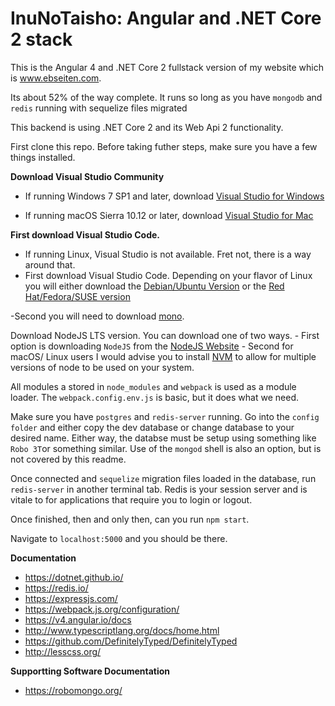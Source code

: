 # InuNoTaisho: Angular and .NET Core 2 stack

This is the Angular 4 and .NET Core 2 fullstack version of my website which is www.ebseiten.com.

Its about 52% of the way complete. It runs so long as you have `mongodb` and `redis` running with sequelize files migrated

This backend is using .NET Core 2 and its Web Api 2 functionality.

First clone this repo. Before taking futher steps, make sure you have a few things installed. 

**Download Visual Studio Community**
- If running Windows 7 SP1 and later, download [Visual Studio for Windows](https://www.visualstudio.com/thank-you-downloading-visual-studio/?sku=Community&rel=15)

- If running macOS Sierra 10.12 or later, download [Visual Studio for Mac](https://www.visualstudio.com/thank-you-downloading-visual-studio-mac/?sku=communitymac&rel=15#)


**First download Visual Studio Code.**

- If running Linux, Visual Studio is not available. Fret not, there is a way around that.
- First download Visual Studio Code. Depending on your flavor of Linux you will either download the [Debian/Ubuntu Version](https://code.visualstudio.com/docs/?dv=linux64_deb) or the [Red Hat/Fedora/SUSE version](https://code.visualstudio.com/docs/?dv=linux64_rpm)

-Second you will need to download [mono](https://www.mono-project.com/download/stable/#download-lin).


Download NodeJS LTS version. You can download one of two ways. 
    - First option is downloading `NodeJS` from the [NodeJS Website](https://nodejs.org/en/)
    - Second for macOS/ Linux users I would advise you to install [NVM](https://github.com/creationix/nvm) to allow for multiple versions of node to be used on your system.

 All modules a stored in `node_modules` and `webpack` is used as a module loader. The `webpack.config.env.js` is basic, but it does what we need. 

 Make sure you have `postgres` and `redis-server` running. Go into the `config folder` and either copy the 
dev database or change database to your desired name. Either way, the databse must be setup using something like `Robo 3T`or something similar. Use of the `mongod` shell is also an option, but is not covered by this readme.

Once connected and `sequelize` migration files loaded in the database, run `redis-server` in another terminal tab. 
Redis is your session server and is vitale to for applications that require you to login or logout. 

Once finished, then and only then, can you run `npm start`.

Navigate to `localhost:5000` and you should be there. 

**Documentation**
- https://dotnet.github.io/
- https://redis.io/
- https://expressjs.com/
- https://webpack.js.org/configuration/
- https://v4.angular.io/docs
- http://www.typescriptlang.org/docs/home.html
- https://github.com/DefinitelyTyped/DefinitelyTyped
- http://lesscss.org/

**Supportting Software Documentation**
- https://robomongo.org/
